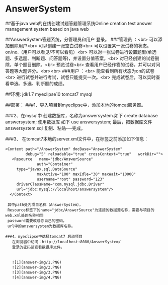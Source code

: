 # AnswerSystem
##基于java web的在线创建试题答题管理系统Online creation test answer management system based on java web

##AnswerSystem答题系统，分管理员和用户 登录。
  ###管理员 ：\<br>
     可以添加删除用户\<br>
     可以创建一张空白试卷\<br>
     可以设置某一张试卷的状态。on/no.（用户可以看见/不可以看见）\<br>
     可以对一张试卷进行设置题型(单选题、多选题、判断题、问答题等)，并设置分值答案。\<br>
     对已经创建的试卷删除，单个题目删除。\<br>
     预览试卷\<br>
     查看用户已经作答的试卷，并可以对问答题等大题评分。\<br>\<br>
  ###用户 ：\<br>
     能查看到所有状态为on的试卷\<br>
     进行试卷并进行考试，试卷只能提交一次。\<br>
     完成试卷后，可以实时查看单选、多选、判断题的成绩。
     
  

##环境:
  jdk1.7
  myeclipse10
  tomcat7
  mysql

##部署：
   ###1、导入项目到myeclipse中，添加本地的tomcat服务器。
   
   ###2、在mysql中 创建数据库，名称为answersystem.如下 
          create database answersystem;
      使用数据库 如下
          use answersystem;
      最后，把数据库文件answersystem.sql 复制、粘贴---完成。
     
   ###3、 在tomcat7本地的server.xml文件中，在</Host>标签之前添加如下信息：
   
    <Context path="/AnswerSystem" docBase="AnswerSystem"
	         debug="5" reloadable="true" crossContext="true"   workDir="">
	   <Resource   name="jdbc/AnswerSource"
	              auth="Container"
	     type="javax.sql.DataSource"
	              maxActive="100" maxIdle="30" maxWait="10000"
	              username="root" password="123"
	     driverClassName="com.mysql.jdbc.Driver"
	     url="jdbc:mysql://localhost/answersystem"/>
	  </Context>
 
     其中path处为项目名称（AnswerSystem），
     Resource标签下的name="jdbc/AnswerSource"为连接的数据源名称，需要与项目的web.xml处的名称相同
     password需要改成你自己的密码。
     url中的answersystem为数据库名称。
    
    ###4、myeclipse中选择tomcat7 启动项目
       在浏览器中访问：http://localhost:8080/AnswerSystem/
       登录的密码请查看数据库文件。
       
       
       ![1](answer-img/1.PNG)
       ![2](answer-img/2.PNG)
       ![3](answer-img/3.PNG)
       ![4](answer-img/4.PNG)
       
